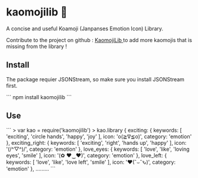 <h1>kaomojilib 🎐</h1>
<p> A concise and useful Koamoji (Janpanses Emotion Icon) Library. </p>
<p> Contribute to the project on github : <a href="https://github.com/Yuuki221/kaomojiLib">KaomojiLib </a> to add more kaomojis that is missing from the library !
</p>

<h2>Install</h2>
<p> The package requier JSONStream, so make sure you install JSONStream first. </p>
```
npm install kaomojilib
```

<h2>Use</h2>
```
> var kao = require('kaomojilib')
> kao.library
{ exciting: 
   { keywords: [ 'exciting', 'circle hands', 'happy', 'joy' ],
     icon: 'o(≧∇≦o)',
     category: 'emotion' },
  exciting_right: 
   { keywords: [ 'exciting', 'right', 'hands up', 'happy' ],
     icon: '(/^▽^)/',
     category: 'emotion' },
  love_eyes: 
   { keywords: [ 'love', 'like', 'loving eyes', 'smile' ],
     icon: '(✿ ♥‿♥)',
     category: 'emotion' },
  love_left: 
   { keywords: [ 'love', 'like', 'love left', 'smile' ],
     icon: '♥(ˆ⌣ˆԅ)',
     category: 'emotion' },
     .........
```
